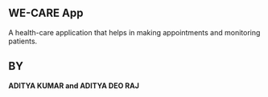 ## WE-CARE App
A health-care application that helps in making appointments and monitoring patients.
## BY
**ADITYA KUMAR and ADITYA DEO RAJ**
